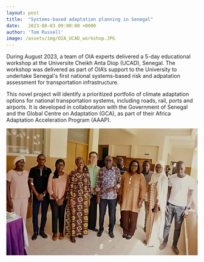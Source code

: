 ```yaml
---
layout: post
title:  "Systems-based adaptation planning in Senegal"
date:   2023-08-03 09:00:00 +0000
author: 'Tom Russell'
image: /assets/img/OIA_UCAD_workshop.JPG
---
```

During August 2023, a team of OIA experts delivered a 5-day educational workshop at the Universite Cheikh Anta Diop (UCAD), Senegal. The workshop was delivered as part of OIA’s support to the University to undertake Senegal's first national systems-based risk and adpatation assessment for transportation infrastructure.

This novel project will identify a prioritized portfolio of climate adaptation options for national transportation systems, including roads, rail, ports and airports. It is developed in collaboration with the Government of Senegal and the Global Centre on Adaptation (GCA), as part of their Africa Adaptation Acceleration Program (AAAP). 

<img src="/assets/img/OIA_UCAD_workshop.JPG" alt="UCAD group photo" class ="center">
